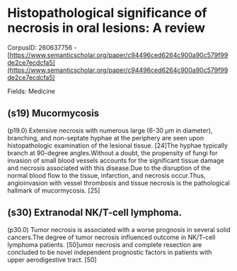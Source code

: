 # Histopathological significance of necrosis in oral lesions: A review

CorpusID: 260637756 - [https://www.semanticscholar.org/paper/c94496ced6264c900a90c579f99de2ce7ecdcfa5](https://www.semanticscholar.org/paper/c94496ced6264c900a90c579f99de2ce7ecdcfa5)

Fields: Medicine

## (s19) Mucormycosis
(p19.0) Extensive necrosis with numerous large (6-30 μm in diameter), branching, and non-septate hyphae at the periphery are seen upon histopathologic examination of the lesional tissue. [24]The hyphae typically branch at 90-degree angles.Without a doubt, the propensity of fungi for invasion of small blood vessels accounts for the significant tissue damage and necrosis associated with this disease.Due to the disruption of the normal blood flow to the tissue, infarction, and necrosis occur.Thus, angioinvasion with vessel thrombosis and tissue necrosis is the pathological hallmark of mucormycosis. [25]
## (s30) Extranodal NK/T-cell lymphoma.
(p30.0) Tumor necrosis is associated with a worse prognosis in several solid cancers.The degree of tumor necrosis influenced outcome in NK/T-cell lymphoma patients. [50]umor necrosis and complete resection are concluded to be novel independent prognostic factors in patients with upper aerodigestive tract. [50]
